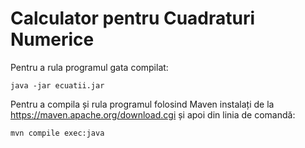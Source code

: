 # Calculator pentru Cuadraturi Numerice

Pentru a rula programul gata compilat:

```
java -jar ecuatii.jar
```

Pentru a compila și rula programul folosind Maven
instalați de la https://maven.apache.org/download.cgi
și apoi din linia de comandă:

```
mvn compile exec:java
```
